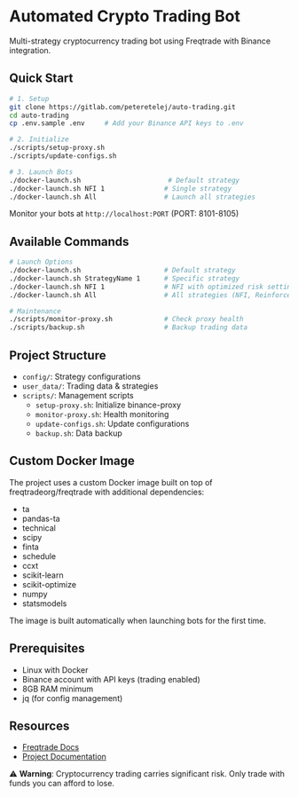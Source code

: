 # Automated Crypto Trading Bot

Multi-strategy cryptocurrency trading bot using Freqtrade with Binance integration.

## Quick Start

```bash
# 1. Setup
git clone https://gitlab.com/peteretelej/auto-trading.git
cd auto-trading
cp .env.sample .env     # Add your Binance API keys to .env

# 2. Initialize
./scripts/setup-proxy.sh
./scripts/update-configs.sh

# 3. Launch Bots
./docker-launch.sh                      # Default strategy
./docker-launch.sh NFI 1               # Single strategy
./docker-launch.sh All                 # Launch all strategies
```

Monitor your bots at `http://localhost:PORT` (PORT: 8101-8105)

## Available Commands

```bash
# Launch Options
./docker-launch.sh                     # Default strategy
./docker-launch.sh StrategyName 1      # Specific strategy
./docker-launch.sh NFI 1               # NFI with optimized risk settings
./docker-launch.sh All                 # All strategies (NFI, ReinforcedQuickie, SMAOffset, BbandRsi)

# Maintenance
./scripts/monitor-proxy.sh             # Check proxy health
./scripts/backup.sh                    # Backup trading data
```

## Project Structure

- `config/`: Strategy configurations
- `user_data/`: Trading data & strategies
- `scripts/`: Management scripts
  - `setup-proxy.sh`: Initialize binance-proxy
  - `monitor-proxy.sh`: Health monitoring
  - `update-configs.sh`: Update configurations
  - `backup.sh`: Data backup

## Custom Docker Image

The project uses a custom Docker image built on top of freqtradeorg/freqtrade with additional dependencies:
- ta
- pandas-ta
- technical
- scipy
- finta
- schedule
- ccxt
- scikit-learn
- scikit-optimize
- numpy
- statsmodels

The image is built automatically when launching bots for the first time.

## Prerequisites

- Linux with Docker
- Binance account with API keys (trading enabled)
- 8GB RAM minimum
- jq (for config management)

## Resources

- [Freqtrade Docs](https://www.freqtrade.io/en/stable/)
- [Project Documentation](docs/)

⚠️ **Warning**: Cryptocurrency trading carries significant risk. Only trade with funds you can afford to lose.

